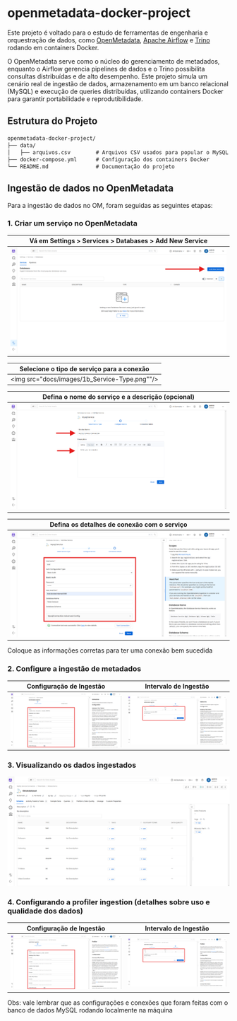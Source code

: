 # openmetadata-docker-project

Este projeto é voltado para o estudo de ferramentas de engenharia e orquestração de dados, como [OpenMetadata](https://open-metadata.org/), [Apache Airflow](https://airflow.apache.org/) e [Trino](https://trino.io/) rodando em containers Docker.

O OpenMetadata serve como o núcleo do gerenciamento de metadados, enquanto o Airflow gerencia pipelines de dados e o Trino possibilita consultas distribuídas e de alto desempenho. Este projeto simula um cenário real de ingestão de dados, armazenamento em um banco relacional (MySQL) e execução de queries distribuídas, utilizando containers Docker para garantir portabilidade e reprodutibilidade.

## Estrutura do Projeto

```plaintext
openmetadata-docker-project/
├── data/
│   ├── arquivos.csv        # Arquivos CSV usados para popular o MySQL
├── docker-compose.yml      # Configuração dos containers Docker
└── README.md               # Documentação do projeto
```

## Ingestão de dados no OpenMetadata

Para a ingestão de dados no OM, foram seguidas as seguintes etapas:

### 1. Criar um serviço no OpenMetadata
| Vá em Settings > Services > Databases > Add New Service           
| ---------------------------------- |
| <img src="docs/images/1a_Add-Service.png"/> |

| Selecione o tipo de serviço para a conexão   
| ---------------------------------- |
| <img src="docs/images/1b_Service-Type.png""/> |

| Defina o nome do serviço e a descrição (opcional)
| ---------------------------------- |
| <img src="docs/images/1c_Configure-Service.png"/> |

| Defina os detalhes de conexão com o serviço
| ---------------------------------- |
| <img src="docs/images/1d_Configure-Connection.png"/> |

Coloque as informações corretas para ter uma conexão bem sucedida


### 2. Configure a ingestão de metadados
| Configuração de Ingestão | Intervalo de Ingestão |                           
| ----------------------------------- | ----------------------------------- |
| <img src="docs/images/2a_Configure-Ingestion.png"/> | <img src="docs/images/2b_Ingestion-Interval.png"/> |

### 3. Visualizando os dados ingestados

<img src="docs/images/3_Visualize-Ingestion.png"/>

### 4. Configurando a profiler ingestion (detalhes sobre uso e qualidade dos dados)
| Configuração de Ingestão | Intervalo de Ingestão |                           
| ----------------------------------- | ----------------------------------- |
| <img src="docs/images/4b_Configure-Profiler-Ingestion.png"/> | <img src="docs/images/4c_ Profiler-Ingestion-Interval.png"/> |

Obs: vale lembrar que as configurações e conexões que foram feitas com o banco de dados MySQL rodando localmente na máquina